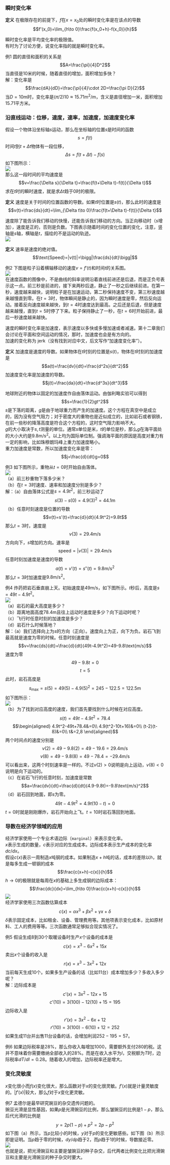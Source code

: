 ### 瞬时变化率
**定义** 在极限存在的前提下，$f$在$x=x_0$处的瞬时变化率是在该点的导数
$$f'(x_0)=\lim_{h\to 0}\frac{f(x_0+h)-f(x_0)}{h}$$

瞬时变化率是平均变化率的极限值。  
有时为了讨论方便，说变化率指的就是瞬时变化率。

例1 圆的直径和面积的关系是
$$A=\frac{\pi}{4}D^2$$
当直径是10米的时候，随着直径的增加，面积增加多快？  
解：变化率是
$$\frac{dA}{dD}=\frac{\pi}{4}\cdot 2D=\frac{\pi D}{2}$$
当$D=10\text{m}$时，变化率是$(\pi/2)10\approx 15.71\text{m}^2/\text{m}$，含义是直径增加一米，面积增加15.71平方米。

### 沿直线运动：位移，速度，速率，加速度，加速度变化率
假设一个物体沿坐标轴$s$运动，那么在坐标轴的位置$s$是时间的函数
$$s=f(t)$$
时间$t$到$t+\Delta t$物体有一段位移，
$$\Delta s=f(t+\Delta t)-f(s)$$
如下图所示：  
![](040.010.png)  
那么这一段时间的平均速度是
$$v=\frac{\Delta s}{\Delta t}=\frac{f(t+\Delta t)-f(t)}{\Delta t}$$
求在$t$时的瞬时速度，就是求$\Delta t$趋于0时的极限。

**定义** 速度是关于时间的位置函数的导数。如果$t$时位置是$s(t)$，那么此时的速度是
$$v(t)=\frac{ds}{dt}=\lim_{\Delta t\to 0}\frac{f(t+\Delta t)-f(t)}{\Delta t}$$

速度除了能告诉我们移动的快慢，还能告诉我们移动的方向。当正向移动时（$s$增加），速度是正的，否则是负数。下图表示随着时间的变化位置的变化，注意，竖轴是$s$轴，横轴是$t$，描绘的不是运动的轨迹。  
![](040.020.png)

**定义** 速率是速度的绝对值。
$$\text{Speed}=|v(t)|=\bigg|\frac{ds}{dt}\bigg|$$

例2 下图是粒子沿着横轴移动的速度$v=f'(t)$和时间$t$的关系图。  
![](040.030.png)  
在速度函数的图像中，不是曲线的斜率说明沿着直线前进还是后退，而是正负号表示这一点。前三秒是前进的，接下来两秒后退，静止了一秒之后继续前进。在第一秒，速度越来越快，说明粒子是在加速运动，第二秒保持速度不变，第三秒速度越来越慢直到零。在$t=3$时，物体瞬间是静止的，因为瞬时速度是零，然后反向运动。接着反向速度越来越快，到$t=4$时速度达到最高。之后还是后退，但是速度越来越慢，直到$t=5$时停了下来。粒子保持静止了一秒，在$t=6$时开始前进，最后一秒速度越来越快。

速度的瞬时变化率是加速度，表示速度以多快或多慢加速或者减速。第十二章我们会讨论在平面和空间运动的情况，那时，加速度也会是有方向的。  
加速的变化称为 jerk（没有找到对应中文，后文写作“加速度变化率”）。

**定义** 加速度是速度的导数。如果物体在$t$时刻的位置是$s(t)$，物体在$t$时刻的加速度是
$$a(t)=\frac{dv}{dt}=\frac{d^2s}{dt^2}$$
加速度变化率是加速度的导数。
$$j(t)=\frac{da}{dt}=\frac{d^3s}{dt^3}$$

地球附近的物体以固定的加速度作自由落体运动。由伽利略实验可以得到
$$s=\frac{1}{2}gt^2$$
$s$是下落的距离，$g$是由于地球重力而产生的加速度。这个方程在真空中是成立的，因为没有空气阻力；对于密度大的重物也是近似成立的，比如岩石或者钢铁，在前一些秒的降落高度是符合这个方程的，这时空气阻力影响不大。  
$g$的大小取决于$s,t$测量的单位。通常$s$单位是米，$t$的单位是秒，那么$g$在海平面处的大小大约是$9.8\text{m/s}^2$。以上均为国际单位制。强调海平面的原因是高度对重力有一定的影响，比如珠穆朗玛峰上重力加速度略小。  
重力加速度是常数，所以加速度变化率是零：
$$j=\frac{d}{dt}g=0$$

例3 如下图所示，重物从$t=0$时开始自由落体。  
![](040.040.png)  
（a）前三秒重物下落多少米？  
（b）在$t=3$时速度、速率和加速度分别是多少？  
解：（a）自由落体公式是$s=4.9t^2$，前三秒运动了
$$s(3)-s(0)=4.9(3)^2=44.1\text{m}$$
（b）任意时刻速度是位置的导数
$$v(t)=s'(t)=\frac{d}{dt}(4.9t^2)=9.8t$$
那么$t=3$时，速度是
$$v(3)=29.4\text{m/s}$$
方向向下，$s$增加的方向。速率是
$$\text{speed}=|v(3)|=29.4\text{m/s}$$
任意时刻加速度是速度的导数
$$a(t)=v'(t)=s''(t)=9.8\text{m/s}^2$$
那么$t=3$时加速度是$9.8\text{m/s}^2$。

例4 炸药把岩石垂直崩上天。初始速度是$49\text{m/s}$，如下图所示。$t$秒后，高度是$s=49t-4.9t^2$。  
![](040.051.png)  
（a）岩石的最大高度是多少？  
（b）距离地面高度$78.4\text{m}$且往上运动时速度是多少？向下运动时呢？  
（c）飞行时任意时刻的加速度是多少？  
（d）岩石什么时候落地？  
解：（a）我们选择向上为$s$的方向（正向）。速度向上为正，向下为负。岩石飞到最高就是速度为零的时候。任意时刻速度是
$$v=\frac{ds}{dt}=\frac{d}{dt}(49t-4.9t^2)=49-9.8\text{m/s}$$
速度为零
$$49-9.8t=0$$
$$t=5$$
此时，岩石高度是
$$s_{\max}=s(5)=49(5)-4.9(5)^2=245-122.5=122.5\text{m}$$
如下图所示：  
![](040.052.png)  
（b）为了找到对应高度的速度，我们首先要找到什么时候在对应高度。
$$s(t)=49t-4.9t^2=78.4$$
$$\begin{aligned}
4.9t^2-49t+78.4&=0\\
4.9(t^2-10t+16)&=0\\
(t-2)(t-8)&=0\\
t&=2,8
\end{aligned}$$
两个时间点的速度分别是
$$v(2)=49-9.8(2)=49-19.6=29.4\text{m/s}$$
$$v(8)=49-9.8(8)=49-78.4=-29.4\text{m/s}$$
可以看出来，这两个时刻速率是一样的。不过$v(2)>0$说明是向上运动，$v(8)<0$说明是向下运动的。  
（c）在岩石飞行的任意时刻，加速度是常数
$$a=\frac{dv}{dt}=\frac{d}{dt}(4.9-9.8t)=-9.8\text{m/s}^2$$
（d）岩石回到地面，即$s$为零。
$$49t-4.9t^2=4.9t(10-t)=0$$
$t=0$时就是刚刚爆炸，岩石开始向上飞。$t=10$时岩石落回到地面。

### 导数在经济学领域的应用
经济学家使用一个专业术语边际（`marginal`）来表示变化率。  
$x$表示生成的数量，$c$表示对应的生成成本。边际成本表示生产成本的变化率$dc/dx$。  
假设$c(x)$表示一周制造$x$吨钢的成本。如果制造$x+h$吨的话，成本的差除以$h$，就是每多生成一顿钢的成本
$$\frac{c(x+h)-c(x)}{h}$$
$h\to 0$的极限就是每周在$x$的基础上多生成钢的边际成本：  
$$\frac{dc}{dx}=\lim_{h\to 0}\frac{c(x+h)-c(x)}{h}$$
![](040.060.png)  
经济学家使用三次函数估算成本
$$c(x)=\alpha x^3+\beta x^2+\gamma x+\delta$$
$\delta$表示固定成本，比如租金、设备、管理费用等。其他项表示变化成本，比如原材料、工人的费用等等。三次函数通常足够拟合现实情况了。

例5 假设生成8到30个取暖设备时生产$x$个设备的成本是
$$c(x)=x^3-6x^2+15x$$
卖出$x$个设备的收入是
$$r(x)=x^3-3x^2+12x$$
当前每天生成10个。如果多生产设备的话（比如11台）成本增加多少？多收入多少呢？  
解：边际成本是
$$c'(x)=3x^2-12x+15$$
$$c'(10)=3(100)-12(10)+15=195$$
边际收入是
$$r'(x)=3x^2-6x+12$$
$$r'(10)=3(100)-6(10)+12=252$$
如果生成11台并出售11台设备的话，会增加利润$252-195=57$。

例6 如果边际税率是28%，那么你收入每增加1000，需要额外支付280的税。这并不意味着你需要缴纳全部收入的28%。而是在收入水平为$I$，交税额为$T$时，边际税率$dT/dI=0.28$。随着收入的增加，边际税率还是增大。

### 变化灵敏度
$x$变化很小而$f(x)$变化很大，那么函数对于$x$的变化很灵敏。$f'(x)$就是计量灵敏度的。$|f'(x)|$较大，那么$f$对于$x$变化更灵敏。

例7 孟德尔是最早研究豌豆的杂交遗传问题的。  
豌豆光滑是显性基因，如果$p$是光滑豌豆的比例，那么皱豌豆的比例是$1-p$，那么后代光滑的比例是
$$y=2p(1-p)+p^2=2p-p^2$$
如下图（a）所示，当$p$比较小的时候，$y$对于$p$的变化更敏感些。如下图（b）所示即是证明。当$p$趋于零的时候，$dy/dp$趋于2，而$p$趋于1的时候，导数接近零。  
![](040.070.png)  
也就是说，把光滑豌豆和主要是皱豌豆的种子杂交，后代两者比例变化比把光滑豌豆和主要是光滑豌豆的种子杂交时要大。
